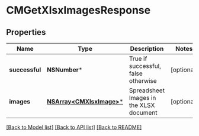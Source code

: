 # CMGetXlsxImagesResponse

## Properties
Name | Type | Description | Notes
------------ | ------------- | ------------- | -------------
**successful** | **NSNumber*** | True if successful, false otherwise | [optional] 
**images** | [**NSArray&lt;CMXlsxImage&gt;***](CMXlsxImage.md) | Spreadsheet Images in the XLSX document | [optional] 

[[Back to Model list]](../README.md#documentation-for-models) [[Back to API list]](../README.md#documentation-for-api-endpoints) [[Back to README]](../README.md)


